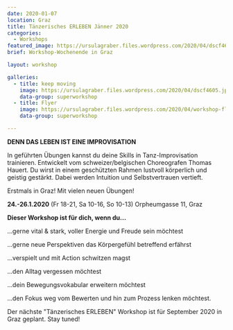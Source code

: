 ```yaml
---
date: 2020-01-07
location: Graz
title: Tänzerisches ERLEBEN Jänner 2020
categories:
  - Workshops
featured_image: https://ursulagraber.files.wordpress.com/2020/04/dscf4605.jpg?w=800&h=600&fit=crop
brief: Workshop-Wochenende in Graz

layout: workshop

galleries:
  - title: keep moving
    image: https://ursulagraber.files.wordpress.com/2020/04/dscf4605.jpg
    data-group: superworkshop
  - title: Flyer
    image: https://ursulagraber.files.wordpress.com/2020/04/workshop-flyer-u.jpg
    data-group: superworkshop

---
```


  **DENN DAS LEBEN IST EINE IMPROVISATION**

  In geführten Übungen kannst du deine Skills in Tanz-Improvisation trainieren. Entwickelt vom schweizer/belgischen Choreografen Thomas Hauert.
  Du wirst in einem geschützten Rahmen lustvoll körperlich und geistig gestärkt. Dabei werden Intuition und Selbstvertrauen vertieft.

  Erstmals in Graz!
  Mit vielen neuen Übungen!

  **24.-26.1.2020**
  (Fr 18-21, Sa 10-16, So 10-13)
  Orpheumgasse 11, Graz


<!--plop-->

**Dieser Workshop ist für dich, wenn du...**

...gerne vital & stark, voller Energie und Freude sein möchtest

...gerne neue Perspektiven das Körpergefühl betreffend erfährst

...verspielt und mit Action schwitzen magst

...den Alltag vergessen möchtest

...dein Bewegungsvokabular erweitern möchtest

...den Fokus weg vom Bewerten und hin zum Prozess lenken möchtest.

<!--plop-->

Der nächste "Tänzerisches ERLEBEN" Workshop ist für September 2020 in Graz geplant. Stay tuned!
